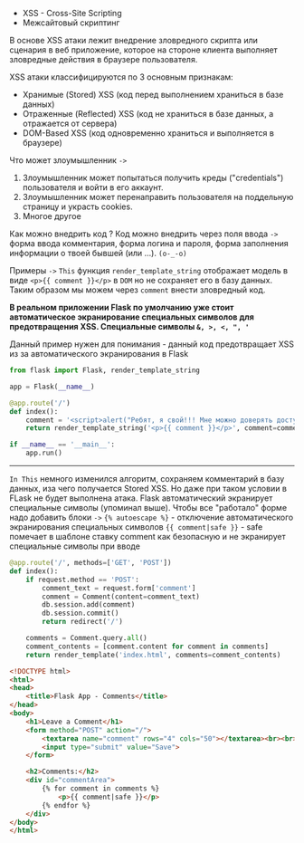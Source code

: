 * XSS - Cross-Site Scripting
* Межсайтовый скриптинг

В основе XSS атаки лежит внедрение зловредного скрипта или сценария в веб приложение, которое на стороне клиента выполняет зловредные действия в браузере пользователя.

XSS атаки классифицируются по 3 основным признакам:
- Хранимые (Stored) XSS (код перед выполнением храниться в базе данных)
- Отраженные (Reflected) XSS (код не храниться в базе данных, а отражается от сервера)
- DOM-Based XSS (код одновременно храниться и выполняется в браузере)

Что может злоумышленник `->`
1. Злоумышленник может попытаться получить креды ("credentials") пользователя и войти в его аккаунт.
2. Злоумышленник может перенаправить пользователя на поддельную страницу и украсть cookies.
3. Многое другое

Как можно внедрить код ? Код можно внедрить через поля ввода `->` форма ввода комментария, форма логина и пароля, форма заполнения информации о твоей бывшей (или …). `(o-_-o)`


Примеры `->`
`This` функция `render_template_string` отображает модель в виде `<p>{{ comment }}</p>` в `DOM` но не сохраняет его в базу данных. Таким образом мы можем через `comment` внести зловредный код.

__В реальном приложении Flask по умолчанию уже стоит автоматическое экранирование специальных символов для предотвращения XSS. Специальные символы `&, >, <, ", '`__

Данный пример нужен для понимания - данный код предотвращает XSS из за автоматического экранирования в Flask

```Python Flask
from flask import Flask, render_template_string

app = Flask(__name__)

@app.route('/')
def index():
    comment = '<script>alert("Ребят, я свой!!! Мне можно доверять доступ к системе управления ядерного арсенала страны")</script>'
    return render_template_string('<p>{{ comment }}</p>', comment=comment)

if __name__ == '__main__':
    app.run()

```

---

`In This` немного изменился алгоритм, сохраняем комментарий в базу данных, иза чего получается Stored XSS. Но даже при таком условии в FLask не будет выполнена атака. Flask автоматический экранирует специальные символы (упоминал выше). Чтобы все "работало" форме надо добавить блоки `->`
`{% autoescape %}` - отключение автоматического экранирования специальных символов
`{{ comment|safe }}` - safe помечает в шаблоне ставку comment как безопасную и не экранирует специальные символы при вводе

```Python Flask
@app.route('/', methods=['GET', 'POST'])
def index():
    if request.method == 'POST':
        comment_text = request.form['comment']
        comment = Comment(content=comment_text)
        db.session.add(comment)
        db.session.commit()
        return redirect('/')

    comments = Comment.query.all()
    comment_contents = [comment.content for comment in comments]
    return render_template('index.html', comments=comment_contents)
```

```HTML Form
<!DOCTYPE html>
<html>
<head>
    <title>Flask App - Comments</title>
</head>
<body>
    <h1>Leave a Comment</h1>
    <form method="POST" action="/">
        <textarea name="comment" rows="4" cols="50"></textarea><br><br>
        <input type="submit" value="Save">
    </form>

    <h2>Comments:</h2>
    <div id="commentArea">
        {% for comment in comments %}
            <p>{{ comment|safe }}</p>
        {% endfor %}
    </div>
</body>
</html>
```